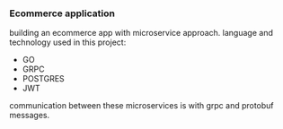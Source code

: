 ### Ecommerce application
building an ecommerce app with microservice approach.
language and technology used in this project:

* GO
* GRPC
* POSTGRES
* JWT

communication between these microservices is with grpc and protobuf messages.


